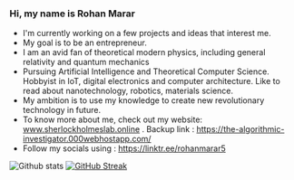 ### Hi, my name is Rohan Marar


-    I'm currently working on a few projects and ideas that interest me.
-    My goal is to be an entrepreneur.
-    I am an avid fan of theoretical modern physics, including general relativity and quantum mechanics
-    Pursuing Artificial Intelligence and Theoretical Computer Science. Hobbyist in IoT, digital electronics and computer architecture. Like to read about 
     nanotechnology, robotics, materials science.
-    My ambition is to use my knowledge to create new revolutionary technology in future.
-    To know more about me, check out my website: www.sherlockholmeslab.online . Backup link : https://the-algorithmic-investigator.000webhostapp.com/
-    Follow my socials using : https://linktr.ee/rohanmarar5    


![Github stats](https://github-readme-stats.vercel.app/api?username=Rohan5manza&theme=midnight-purple&show_icons=true&count_private=true)
[![GitHub Streak](https://streak-stats.demolab.com?user=Rohan5manza&theme=violet-dark&hide_border=true)](https://git.io/streak-stats)
